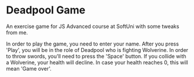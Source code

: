 # Deadpool Game
An exercise game for JS Advanced course at SoftUni with some tweaks from me.

In order to play the game, you need to enter your name. 
After you press 'Play', you will be in the role of Deadpool who is fighting Wolverine. 
In order to throw swords, you'll need to press the 'Space' button.
If you collide with a Wolverine, your health will decline. 
In case your health reaches 0, this will mean 'Game over'.